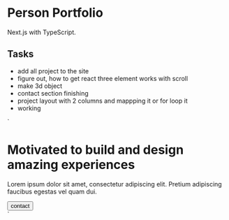 # Person Portfolio

Next.js with TypeScript.

## Tasks

- add all project to the site
- figure out, how to get react three element works with scroll
- make 3d object
- contact section finishing
- project layout with 2 columns and mappping it or for loop it
- working

`

<div className='flex-1'>
          <h1 className='text-7xl font-bold mb-9'>
            Motivated to build and design amazing experiences
          </h1>
          <p className='text-4xl text-gray mb-9'>
            Lorem ipsum dolor sit amet, consectetur adipiscing elit. Pretium
            adipiscing faucibus egestas vel quam dui.
          </p>
          <Link href='/'>
            <button className='bg-blue text-white py-2 px-8 rounded-lg'>
              contact
            </button>
          </Link>
        </div>
`
